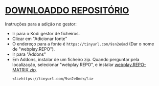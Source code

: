 # <a href="webplay.REPO-MATRIX.zip">DOWNLOADDO REPOSITÓRIO</a>

Instruções para a adição no gestor:


<p align="left">
  <ul>
    <li>Ir para o Kodi gestor de ficheiros.</li>
    <li>Clicar em "Adicionar fonte"</li>
    <li>O endereço para a fonte é <code>https://tinyurl.com/9sn2e8md</code> (Dar o nome de "webplay.REPO").</li>
    <li>Ir para "Addons"</li>
    <li>Em Addons, instalar de um ficheiro zip. Quando perguntar pela localização, selecionar "webplay.REPO", e instalar <a href="webplay.REPO-MATRIX.zip">webplay.REPO-MATRIX.zip</a>.</li>
    
    <li>https://tinyurl.com/9sn2e8md</li>
    
</ul>

                                      
                                       

</p>

